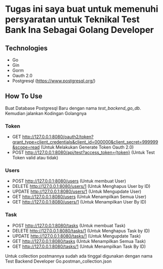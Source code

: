 # Tugas ini saya buat untuk memenuhi persyaratan untuk Teknikal Test Bank Ina Sebagai Golang Developer

## Technologies
- Go
- Gin
- Gorm
- Oauth 2.0
- Postgresql (https://www.postgresql.org/)

## How To Use
Buat Database Postgresql Baru dengan nama *test_backend_go_db*. Kemudian jalankan Kodingan Golangnya

### Token
- GET http://127.0.0.1:8080/oauth2/token?grant_type=client_credentials&client_id=000000&client_secret=999999&scope=read (Untuk Melakukan Generate Token Oauth 2.0)
- POST http://127.0.0.1:8080/api/test?access_token={token} (Untuk Test Token valid atau tidak)
### Users
- POST http://127.0.0.1:8080/users (Untuk membuat User)
- DELETE http://127.0.0.1:8080/users/1 (Untuk Menghapus User by ID) 
- UPDATE http://127.0.0.1:8080/users/1 (Untuk Mengupdate User) 
- GET http://127.0.0.1:8080/users (Untuk Menampilkan Semua User)
- GET http://127.0.0.1:8080/users/1 (Untuk Menampilkan User By ID)
### Task
- POST http://127.0.0.1:8080/tasks (Untuk membuat Task)
- DELETE http://127.0.0.1:8080/tasks/1 (Untuk Menghapus Task by ID) 
- UPDATE http://127.0.0.1:8080/tasks/1 (Untuk Mengupdate Task) 
- GET http://127.0.0.1:8080/tasks (Untuk Menampilkan Semua Task)
- GET http://127.0.0.1:8080/tasks/1 (Untuk Menampilkan Task By ID)

Untuk collection postmannya sudah ada tinggal digunakan dengan nama Test Backend Developer Go.postman_collection.json
